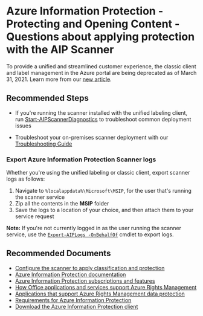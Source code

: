 <properties
  pagetitle="Azure Information Protection - Protecting and Opening Content - Questions about applying protection with the AIP Scanner&#xD;"
  service="microsoft.aip"
  resource="aip"
  ms.author="orbarak,saseftel"
  selfhelptype="Generic"
  supporttopicids="32727962"
  resourcetags=""
  productpesids="14997"
  cloudenvironments="public,blackforest,mooncake,fairfax,usnat,ussec"
  articleid="protectopencontent_scannerprotect"
  ownershipid="AzureIdentity_InformationProtection" />
# Azure Information Protection - Protecting and Opening Content - Questions about applying protection with the AIP Scanner

To provide a unified and streamlined customer experience, the classic client and label management in the Azure portal are being deprecated as of March 31, 2021. Learn more from our [new article](https://techcommunity.microsoft.com/t5/microsoft-security-and/azure-aip-portal-label-amp-policy-management-admin-experience/ba-p/2182678).

## **Recommended Steps**

* If you're running the scanner installed with the unified labeling client, run [Start-AIPScannerDiagnostics](https://docs.microsoft.com/powershell/module/azureinformationprotection/start-aipscannerdiagnostics?view=azureipps) to troubleshoot common deployment issues

* Troubleshoot your on-premises scanner deployment with our [Troubleshooting Guide](https://docs.microsoft.com/azure/information-protection/deploy-aip-scanner-tsg)

### Export Azure Information Protection Scanner logs

Whether you're using the unified labeling or classic client, export scanner logs as follows:

1. Navigate to `%localappdata%\Microsoft\MSIP`, for the user that's running the scanner service
1. Zip all the contents in the **MSIP** folder
1. Save the logs to a location of your choice, and then attach them to your service request

**Note:** If you're not currently logged in as the user running the scanner service, use the [`Export-AIPLogs -OnBehalfOf`](https://docs.microsoft.com/powershell/module/azureinformationprotection/export-aiplogs?view=azureipps) cmdlet to export logs.

## **Recommended Documents**

* [Configure the scanner to apply classification and protection](https://docs.microsoft.com/azure/information-protection/deploy-aip-scanner-configure-install#configure-the-scanner-to-apply-classification-and-protection)<br>
* [Azure Information Protection documentation](https://docs.microsoft.com/azure/information-protection/what-is-information-protection)<br>
* [Azure Information Protection subscriptions and features](https://azure.microsoft.com/pricing/details/information-protection)<br>
* [How Office applications and services support Azure Rights Management](https://docs.microsoft.com/azure/information-protection/office-apps-services-support)<br>
* [Applications that support Azure Rights Management data protection](https://docs.microsoft.com/azure/information-protection/requirements-applications)<br>
* [Requirements for Azure Information Protection](https://docs.microsoft.com/azure/information-protection/get-started/requirements)<br>
* [Download the Azure Information Protection client](https://www.microsoft.com/download/details.aspx?id=53018)<br>
